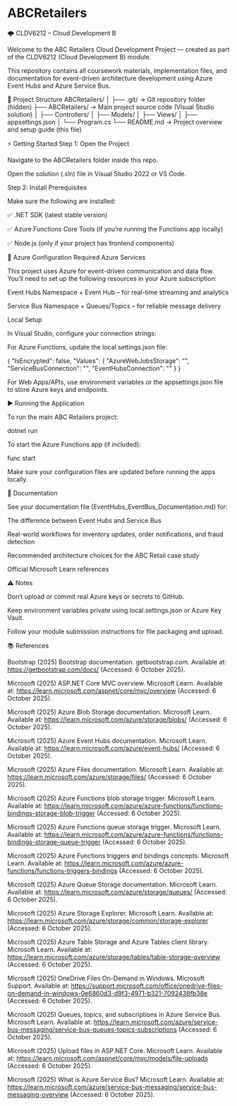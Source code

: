 # ABCRetailers

🌩️ CLDV6212 – Cloud Development B

Welcome to the ABC Retailers Cloud Development Project — created as part of the CLDV6212 (Cloud Development B) module.

This repository contains all coursework materials, implementation files, and documentation for event-driven architecture development using Azure Event Hubs and Azure Service Bus.

📁 Project Structure
ABCRetailers/
│
├── .git/                         → Git repository folder (hidden)
├── ABCRetailers/                 → Main project source code (Visual Studio solution)
│   ├── Controllers/
│   ├── Models/
│   ├── Views/
│   ├── appsettings.json
│   └── Program.cs
└── README.md                     → Project overview and setup guide (this file)

⚡ Getting Started
Step 1: Open the Project

Navigate to the ABCRetailers folder inside this repo.

Open the solution (.sln) file in Visual Studio 2022 or VS Code.

Step 2: Install Prerequisites

Make sure the following are installed:

✅ .NET SDK (latest stable version)

✅ Azure Functions Core Tools (if you’re running the Functions app locally)

✅ Node.js (only if your project has frontend components)

🔧 Azure Configuration
Required Azure Services

This project uses Azure for event-driven communication and data flow.
You’ll need to set up the following resources in your Azure subscription:

Event Hubs Namespace + Event Hub – for real-time streaming and analytics

Service Bus Namespace + Queues/Topics – for reliable message delivery

Local Setup

In Visual Studio, configure your connection strings:

For Azure Functions, update the local.settings.json file:

{
  "IsEncrypted": false,
  "Values": {
    "AzureWebJobsStorage": "",
    "ServiceBusConnection": "",
    "EventHubsConnection": ""
  }
}


For Web Apps/APIs, use environment variables or the appsettings.json file to store Azure keys and endpoints.

▶️ Running the Application

To run the main ABC Retailers project:

dotnet run


To start the Azure Functions app (if included):

func start


Make sure your configuration files are updated before running the apps locally.

📘 Documentation

See your documentation file (EventHubs_EventBus_Documentation.md) for:

The difference between Event Hubs and Service Bus

Real-world workflows for inventory updates, order notifications, and fraud detection

Recommended architecture choices for the ABC Retail case study

Official Microsoft Learn references

⚠️ Notes

Don’t upload or commit real Azure keys or secrets to GitHub.

Keep environment variables private using local.settings.json or Azure Key Vault.

Follow your module submission instructions for file packaging and upload.

📚 References

Bootstrap (2025) Bootstrap documentation. getbootstrap.com. Available at: https://getbootstrap.com/docs/
 (Accessed: 6 October 2025).

Microsoft (2025) ASP.NET Core MVC overview. Microsoft Learn. Available at: https://learn.microsoft.com/aspnet/core/mvc/overview
 (Accessed: 6 October 2025).

Microsoft (2025) Azure Blob Storage documentation. Microsoft Learn. Available at: https://learn.microsoft.com/azure/storage/blobs/
 (Accessed: 6 October 2025).

Microsoft (2025) Azure Event Hubs documentation. Microsoft Learn. Available at: https://learn.microsoft.com/azure/event-hubs/
 (Accessed: 6 October 2025).

Microsoft (2025) Azure Files documentation. Microsoft Learn. Available at: https://learn.microsoft.com/azure/storage/files/
 (Accessed: 6 October 2025).

Microsoft (2025) Azure Functions blob storage trigger. Microsoft Learn. Available at: https://learn.microsoft.com/azure/azure-functions/functions-bindings-storage-blob-trigger
 (Accessed: 6 October 2025).

Microsoft (2025) Azure Functions queue storage trigger. Microsoft Learn. Available at: https://learn.microsoft.com/azure/azure-functions/functions-bindings-storage-queue-trigger
 (Accessed: 6 October 2025).

Microsoft (2025) Azure Functions triggers and bindings concepts. Microsoft Learn. Available at: https://learn.microsoft.com/azure/azure-functions/functions-triggers-bindings
 (Accessed: 6 October 2025).

Microsoft (2025) Azure Queue Storage documentation. Microsoft Learn. Available at: https://learn.microsoft.com/azure/storage/queues/
 (Accessed: 6 October 2025).

Microsoft (2025) Azure Storage Explorer. Microsoft Learn. Available at: https://learn.microsoft.com/azure/storage/common/storage-explorer
 (Accessed: 6 October 2025).

Microsoft (2025) Azure Table Storage and Azure Tables client library. Microsoft Learn. Available at: https://learn.microsoft.com/azure/storage/tables/table-storage-overview
 (Accessed: 6 October 2025).

Microsoft (2025) OneDrive Files On-Demand in Windows. Microsoft Support. Available at: https://support.microsoft.com/office/onedrive-files-on-demand-in-windows-0e6860d3-d9f3-4971-b321-7092438fb38e
 (Accessed: 6 October 2025).

Microsoft (2025) Queues, topics, and subscriptions in Azure Service Bus. Microsoft Learn. Available at: https://learn.microsoft.com/azure/service-bus-messaging/service-bus-queues-topics-subscriptions
 (Accessed: 6 October 2025).

Microsoft (2025) Upload files in ASP.NET Core. Microsoft Learn. Available at: https://learn.microsoft.com/aspnet/core/mvc/models/file-uploads
 (Accessed: 6 October 2025).

Microsoft (2025) What is Azure Service Bus? Microsoft Learn. Available at: https://learn.microsoft.com/azure/service-bus-messaging/service-bus-messaging-overview
 (Accessed: 6 October 2025).
